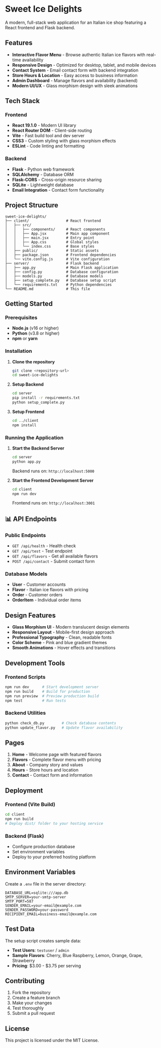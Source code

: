 # Sweet Ice Delights

A modern, full-stack web application for an Italian ice shop featuring a React frontend and Flask backend.

## Features

- **Interactive Flavor Menu** - Browse authentic Italian ice flavors with real-time availability
- **Responsive Design** - Optimized for desktop, tablet, and mobile devices
- **Contact System** - Email contact form with backend integration
- **Store Hours & Location** - Easy access to business information
- **Admin Dashboard** - Manage flavors and availability (backend)
- **Modern UI/UX** - Glass morphism design with sleek animations

## Tech Stack

### Frontend
- **React 19.1.0** - Modern UI library
- **React Router DOM** - Client-side routing
- **Vite** - Fast build tool and dev server
- **CSS3** - Custom styling with glass morphism effects
- **ESLint** - Code linting and formatting

### Backend
- **Flask** - Python web framework
- **SQLAlchemy** - Database ORM
- **Flask-CORS** - Cross-origin resource sharing
- **SQLite** - Lightweight database
- **Email Integration** - Contact form functionality

## Project Structure

```
sweet-ice-delights/
├── client/                 # React frontend
│   ├── src/
│   │   ├── components/     # React components
│   │   ├── App.jsx         # Main app component
│   │   ├── main.jsx        # Entry point
│   │   ├── App.css         # Global styles
│   │   └── index.css       # Base styles
│   ├── public/             # Static assets
│   ├── package.json        # Frontend dependencies
│   └── vite.config.js      # Vite configuration
├── server/                 # Flask backend
│   ├── app.py              # Main Flask application
│   ├── config.py           # Database configuration
│   ├── models.py           # Database models
│   ├── setup_complete.py   # Database setup script
│   └── requirements.txt    # Python dependencies
└── README.md               # This file
```

## Getting Started

### Prerequisites
- **Node.js** (v16 or higher)
- **Python** (v3.8 or higher)
- **npm** or **yarn**

### Installation

1. **Clone the repository**
   ```bash
   git clone <repository-url>
   cd sweet-ice-delights
   ```

2. **Setup Backend**
   ```bash
   cd server
   pip install -r requirements.txt
   python setup_complete.py
   ```

3. **Setup Frontend**
   ```bash
   cd ../client
   npm install
   ```

### Running the Application

1. **Start the Backend Server**
   ```bash
   cd server
   python app.py
   ```
   Backend runs on: `http://localhost:5000`

2. **Start the Frontend Development Server**
   ```bash
   cd client
   npm run dev
   ```
   Frontend runs on: `http://localhost:3001`

## 📊 API Endpoints

### Public Endpoints
- `GET /api/health` - Health check
- `GET /api/test` - Test endpoint
- `GET /api/flavors` - Get all available flavors
- `POST /api/contact` - Submit contact form

### Database Models
- **User** - Customer accounts
- **Flavor** - Italian ice flavors with pricing
- **Order** - Customer orders
- **OrderItem** - Individual order items

## Design Features

- **Glass Morphism UI** - Modern translucent design elements
- **Responsive Layout** - Mobile-first design approach
- **Professional Typography** - Clean, readable fonts
- **Color Scheme** - Pink and blue gradient themes
- **Smooth Animations** - Hover effects and transitions

## Development Tools

### Frontend Scripts
```bash
npm run dev      # Start development server
npm run build    # Build for production
npm run preview  # Preview production build
npm test         # Run tests
```

### Backend Utilities
```bash
python check_db.py        # Check database contents
python update_flavor.py   # Update flavor availability
```

## Pages

1. **Home** - Welcome page with featured flavors
2. **Flavors** - Complete flavor menu with pricing
3. **About** - Company story and values
4. **Hours** - Store hours and location
5. **Contact** - Contact form and information

## Deployment

### Frontend (Vite Build)
```bash
cd client
npm run build
# Deploy dist/ folder to your hosting service
```

### Backend (Flask)
- Configure production database
- Set environment variables
- Deploy to your preferred hosting platform

## Environment Variables

Create a `.env` file in the server directory:
```env
DATABASE_URL=sqlite:///app.db
SMTP_SERVER=your-smtp-server
SMTP_PORT=587
SENDER_EMAIL=your-email@example.com
SENDER_PASSWORD=your-password
RECIPIENT_EMAIL=business-email@example.com
```

## Test Data

The setup script creates sample data:
- **Test Users**: `testuser` / `admin`
- **Sample Flavors**: Cherry, Blue Raspberry, Lemon, Orange, Grape, Strawberry
- **Pricing**: $3.00 - $3.75 per serving

## Contributing

1. Fork the repository
2. Create a feature branch
3. Make your changes
4. Test thoroughly
5. Submit a pull request

## License

This project is licensed under the MIT License.